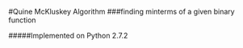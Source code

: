 #Quine McKluskey Algorithm
###finding minterms of a given binary function

#####Implemented on Python 2.7.2

